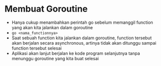 # Membuat Goroutine

- Hanya cukup menambahkan perintah go sebelum memanggil function yang akan kita jalankan dalam goroutine
- `go <nama_functionnya>`
- Saat sebuah function kita jalankan dalam goroutine, function tersebut akan berjalan secara asynchronous, artinya tidak akan ditunggu sampai function tersebut selesai
- Aplikasi akan lanjut berjalan ke kode program selanjutnya tanpa menunggu goroutine yang kita buat selesai
